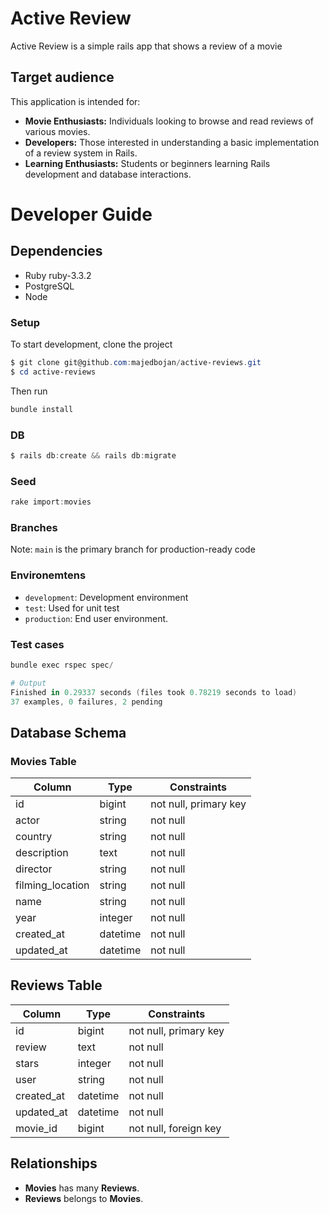 # Active Review
  Active Review is a simple rails app that shows a review of a movie

## Target audience
This application is intended for:

- **Movie Enthusiasts:** Individuals looking to browse and read reviews of various movies.
- **Developers:** Those interested in understanding a basic implementation of a review system in Rails.
- **Learning Enthusiasts:** Students or beginners learning Rails development and database interactions.


# Developer Guide

## Dependencies
- Ruby ruby-3.3.2
- PostgreSQL
- Node


### Setup

To start development, clone the project

```powershell
$ git clone git@github.com:majedbojan/active-reviews.git
$ cd active-reviews
```

Then run

```powershell
bundle install
```
### DB

```powershell
$ rails db:create && rails db:migrate
```

### Seed

```powershell
rake import:movies
```

### Branches

Note: `main` is the primary branch for production-ready code


### Environemtens

- `development`: Development environment
- `test`: Used for unit test
- `production`: End user environment.


### Test cases

```powershell
bundle exec rspec spec/

# Output
Finished in 0.29337 seconds (files took 0.78219 seconds to load)
37 examples, 0 failures, 2 pending
```


## Database Schema

### Movies Table

| Column            | Type    | Constraints           |
|-------------------|---------|------------------------|
| id                | bigint  | not null, primary key  |
| actor             | string  | not null               |
| country           | string  | not null               |
| description       | text    | not null               |
| director          | string  | not null               |
| filming_location  | string  | not null               |
| name              | string  | not null               |
| year              | integer | not null               |
| created_at        | datetime| not null               |
| updated_at        | datetime| not null               |

## Reviews Table

| Column     | Type    | Constraints           |
|------------|---------|------------------------|
| id         | bigint  | not null, primary key  |
| review     | text    | not null               |
| stars      | integer | not null               |
| user       | string  | not null               |
| created_at | datetime| not null               |
| updated_at | datetime| not null               |
| movie_id   | bigint  | not null, foreign key  |

## Relationships

- **Movies** has many **Reviews**.
- **Reviews** belongs to **Movies**.

